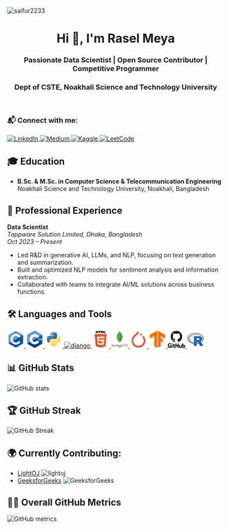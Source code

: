 <p align="left"> <img src="https://komarev.com/ghpvc/?username=saifur2233&label=Profile%20views&color=0e75b6&style=flat" alt="saifur2233" /> </p>

<h1 align="center">Hi 👋, I'm Rasel Meya</h1>
<h3 align="center">Passionate Data Scientist | Open Source Contributor | Competitive Programmer</h3>
<h3 align="center">Dept of CSTE, Noakhali Science and Technology University</h3>

<br>

<h3 align="left">📬 Connect with me:</h3>
<p align="left">
  <a href="https://linkedin.com/in/raselmeya" target="blank">
    <img align="center" src="https://raw.githubusercontent.com/rahuldkjain/github-profile-readme-generator/master/src/images/icons/Social/linked-in-alt.svg" alt="LinkedIn" height="30" width="40" />
  </a>
  <a href="https://medium.com/@raselmeya2194" target="blank">
    <img align="center" src="https://raw.githubusercontent.com/rahuldkjain/github-profile-readme-generator/master/src/images/icons/Social/medium.svg" alt="Medium" height="30" width="40" />
  </a>
  <a href="https://www.kaggle.com/raselmeya94" target="blank">
    <img align="center" src="https://raw.githubusercontent.com/rahuldkjain/github-profile-readme-generator/master/src/images/icons/Social/kaggle.svg" alt="Kaggle" height="30" width="40" />
  </a>
  <a href="https://leetcode.com/u/Rasel_Meya" target="blank">
    <img align="center" src="https://raw.githubusercontent.com/rahuldkjain/github-profile-readme-generator/master/src/images/icons/Social/leet-code.svg" alt="LeetCode" height="30" width="40" />
  </a>


</p>

## 🎓 Education
- **B.Sc. & M.Sc. in Computer Science & Telecommunication Engineering**  
  Noakhali Science and Technology University, Noakhali, Bangladesh
  
## 💼 Professional Experience
**Data Scientist**  
*Tappware Solution Limited, Dhaka, Bangladesh*  
*Oct 2023 – Present*  
- Led R&D in generative AI, LLMs, and NLP, focusing on text generation and summarization.
- Built and optimized NLP models for sentiment analysis and information extraction.
- Collaborated with teams to integrate AI/ML solutions across business functions.


## 🛠️ Languages and Tools
<p align="left">
  <a href="https://www.cprogramming.com/" target="_blank"> <img src="https://raw.githubusercontent.com/devicons/devicon/master/icons/c/c-original.svg" alt="c" width="40" height="40"/> </a>
  <a href="https://www.w3schools.com/cpp/" target="_blank"> <img src="https://raw.githubusercontent.com/devicons/devicon/master/icons/cplusplus/cplusplus-original.svg" alt="cplusplus" width="40" height="40"/> </a>
  <a href="https://www.w3schools.com/python/" target="_blank"> <img src="https://raw.githubusercontent.com/devicons/devicon/master/icons/python/python-original.svg" alt="python" width="40" height="40"/> </a>
  <a href="https://www.w3schools.com/django/" target="_blank"> <img src="https://img.shields.io/badge/django-%23092E20.svg?style=for-the-badge&logo=django&logoColor=white" alt="django" width="40" height="40"/> </a>
  <a href="https://www.w3.org/html/" target="_blank"> <img src="https://raw.githubusercontent.com/devicons/devicon/master/icons/html5/html5-original-wordmark.svg" alt="html5" width="40" height="40"/> </a>
  <a href="https://www.mongodb.com/" target="_blank"> <img src="https://raw.githubusercontent.com/devicons/devicon/master/icons/mongodb/mongodb-original-wordmark.svg" alt="mongodb" width="40" height="40"/> </a>
  <a href="https://pytorch.org/" target="_blank"> <img src="https://raw.githubusercontent.com/devicons/devicon/master/icons/pytorch/pytorch-original.svg" alt="pytorch" width="40" height="40"/> </a>
  <a href="https://tensorflow.org/" target="_blank"> <img src="https://raw.githubusercontent.com/devicons/devicon/master/icons/tensorflow/tensorflow-original.svg" alt="tensorflow" width="40" height="40"/> </a>
  <a href="https://github.com/raselmeya94/RAGpedia" target="_blank"> <img src="https://raw.githubusercontent.com/devicons/devicon/master/icons/github/github-original-wordmark.svg" alt="RAG" width="40" height="40"/> </a>
  <a href="https://www.r-project.org/" target="_blank"> <img src="https://raw.githubusercontent.com/devicons/devicon/master/icons/r/r-original.svg" alt="r" width="40" height="40"/> </a>
</p>

## 📊 GitHub Stats
![GitHub stats](https://github-readme-stats.vercel.app/api?username=raselmeya94&show_icons=true&theme=radical)

## 🏆 GitHub Streak
![GitHub Streak](https://github-readme-streak-stats.herokuapp.com/?user=raselmeya94)

## 🌍 Currently Contributing:
- [LightOJ](https://github.com/lightoj-dev/problem-tutorials)
  <img src="https://static.lightoj.com/assets/loj-logo-inverted.png" alt="lightoj" width="60" height="30"/>
- [GeeksforGeeks](https://www.geeksforgeeks.org/)
  <img src="https://upload.wikimedia.org/wikipedia/commons/thumb/4/42/GeeksforGeeks_logo.svg/2560px-GeeksforGeeks_logo.svg.png" alt="GeeksforGeeks" width="60" height="30"/>


## 🧑‍💻 Overall GitHub Metrics
![GitHub metrics](https://metrics.lecoq.io/insights/raselmeya94)
